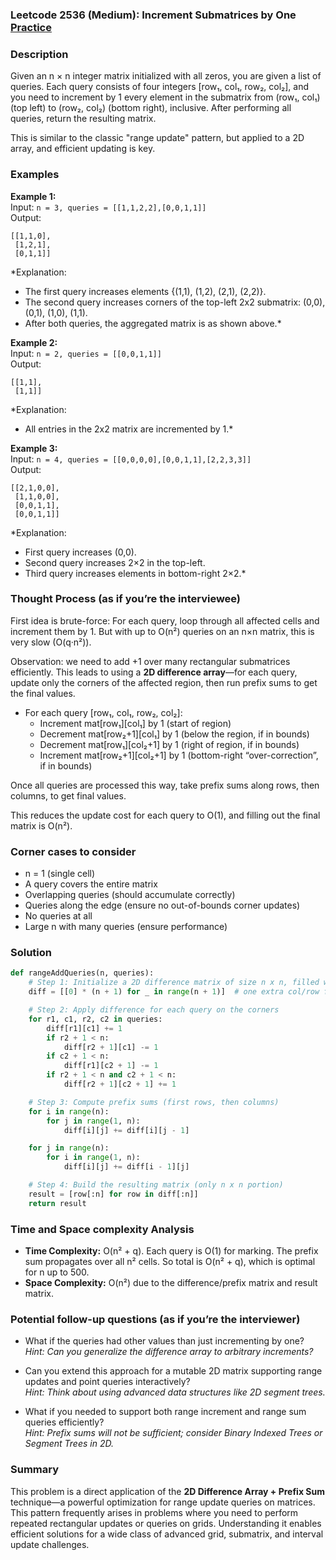 ### Leetcode 2536 (Medium): Increment Submatrices by One [Practice](https://leetcode.com/problems/increment-submatrices-by-one)

### Description  
Given an n × n integer matrix initialized with all zeros, you are given a list of queries. Each query consists of four integers [row₁, col₁, row₂, col₂], and you need to increment by 1 every element in the submatrix from (row₁, col₁) (top left) to (row₂, col₂) (bottom right), inclusive. After performing all queries, return the resulting matrix.

This is similar to the classic "range update" pattern, but applied to a 2D array, and efficient updating is key.

### Examples  

**Example 1:**  
Input: `n = 3, queries = [[1,1,2,2],[0,0,1,1]]`  
Output:  
```
[[1,1,0],
 [1,2,1],
 [0,1,1]]
```  
*Explanation:  
- The first query increases elements {(1,1), (1,2), (2,1), (2,2)}.
- The second query increases corners of the top-left 2x2 submatrix: (0,0), (0,1), (1,0), (1,1).
- After both queries, the aggregated matrix is as shown above.*

**Example 2:**  
Input: `n = 2, queries = [[0,0,1,1]]`  
Output:  
```
[[1,1],
 [1,1]]
```  
*Explanation:  
- All entries in the 2x2 matrix are incremented by 1.*

**Example 3:**  
Input: `n = 4, queries = [[0,0,0,0],[0,0,1,1],[2,2,3,3]]`  
Output:  
```
[[2,1,0,0],
 [1,1,0,0],
 [0,0,1,1],
 [0,0,1,1]]
```  
*Explanation:  
- First query increases (0,0).
- Second query increases 2×2 in the top-left.
- Third query increases elements in bottom-right 2×2.*

### Thought Process (as if you’re the interviewee)  
First idea is brute-force: For each query, loop through all affected cells and increment them by 1. But with up to O(n²) queries on an n×n matrix, this is very slow (O(q·n²)).

Observation: we need to add +1 over many rectangular submatrices efficiently. This leads to using a **2D difference array**—for each query, update only the corners of the affected region, then run prefix sums to get the final values.

- For each query [row₁, col₁, row₂, col₂]:
  - Increment mat[row₁][col₁] by 1 (start of region)
  - Decrement mat[row₂+1][col₁] by 1 (below the region, if in bounds)
  - Decrement mat[row₁][col₂+1] by 1 (right of region, if in bounds)
  - Increment mat[row₂+1][col₂+1] by 1 (bottom-right “over-correction”, if in bounds)

Once all queries are processed this way, take prefix sums along rows, then columns, to get final values.

This reduces the update cost for each query to O(1), and filling out the final matrix is O(n²).

### Corner cases to consider  
- n = 1 (single cell)
- A query covers the entire matrix
- Overlapping queries (should accumulate correctly)
- Queries along the edge (ensure no out-of-bounds corner updates)
- No queries at all
- Large n with many queries (ensure performance)

### Solution

```python
def rangeAddQueries(n, queries):
    # Step 1: Initialize a 2D difference matrix of size n x n, filled with 0
    diff = [[0] * (n + 1) for _ in range(n + 1)]  # one extra col/row for edge cases

    # Step 2: Apply difference for each query on the corners
    for r1, c1, r2, c2 in queries:
        diff[r1][c1] += 1
        if r2 + 1 < n:
            diff[r2 + 1][c1] -= 1
        if c2 + 1 < n:
            diff[r1][c2 + 1] -= 1
        if r2 + 1 < n and c2 + 1 < n:
            diff[r2 + 1][c2 + 1] += 1

    # Step 3: Compute prefix sums (first rows, then columns)
    for i in range(n):
        for j in range(1, n):
            diff[i][j] += diff[i][j - 1]

    for j in range(n):
        for i in range(1, n):
            diff[i][j] += diff[i - 1][j]

    # Step 4: Build the resulting matrix (only n x n portion)
    result = [row[:n] for row in diff[:n]]
    return result
```

### Time and Space complexity Analysis  

- **Time Complexity:** O(n² + q). Each query is O(1) for marking. 
  The prefix sum propagates over all n² cells. So total is O(n² + q), which is optimal for n up to 500.
- **Space Complexity:** O(n²) due to the difference/prefix matrix and result matrix.

### Potential follow-up questions (as if you’re the interviewer)  

- What if the queries had other values than just incrementing by one?  
  *Hint: Can you generalize the difference array to arbitrary increments?*

- Can you extend this approach for a mutable 2D matrix supporting range updates and point queries interactively?  
  *Hint: Think about using advanced data structures like 2D segment trees.*

- What if you needed to support both range increment and range sum queries efficiently?  
  *Hint: Prefix sums will not be sufficient; consider Binary Indexed Trees or Segment Trees in 2D.*

### Summary
This problem is a direct application of the **2D Difference Array + Prefix Sum** technique—a powerful optimization for range update queries on matrices. This pattern frequently arises in problems where you need to perform repeated rectangular updates or queries on grids. Understanding it enables efficient solutions for a wide class of advanced grid, submatrix, and interval update challenges.